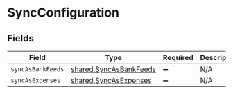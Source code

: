 # SyncConfiguration


## Fields

| Field                                                                   | Type                                                                    | Required                                                                | Description                                                             |
| ----------------------------------------------------------------------- | ----------------------------------------------------------------------- | ----------------------------------------------------------------------- | ----------------------------------------------------------------------- |
| `syncAsBankFeeds`                                                       | [shared.SyncAsBankFeeds](../../../sdk/models/shared/syncasbankfeeds.md) | :heavy_minus_sign:                                                      | N/A                                                                     |
| `syncAsExpenses`                                                        | [shared.SyncAsExpenses](../../../sdk/models/shared/syncasexpenses.md)   | :heavy_minus_sign:                                                      | N/A                                                                     |